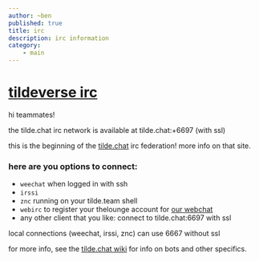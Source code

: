 ```yaml
---
author: ~ben
published: true
title: irc
description: irc information
category: 
    - main
---
```


# [tildeverse irc](https://tilde.chat)

hi teammates!

the tilde.chat irc network is available at tilde.chat:+6697 (with ssl)

this is the beginning of the [tilde.chat](https://tilde.chat) irc federation! more info on that site.

### here are you options to connect:

* `weechat` when logged in with ssh
* `irssi`
* `znc` running on your tilde.team shell
* `webirc` to register your thelounge account for [our webchat](https://irc.tilde.team)
* any other client that you like: connect to tilde.chat:6697 with ssl

local connections (weechat, irssi, znc) can use 6667 without ssl

for more info, see the [tilde.chat wiki](https://tilde.chat/wiki/) for info on bots and other specifics.
